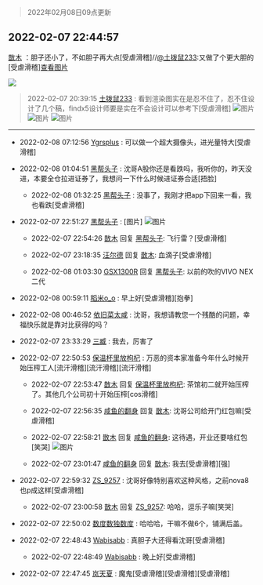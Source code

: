 > 2022年02月08日09点更新
<link rel="stylesheet" href="https://cdn.jsdelivr.net/gh/taotie6/sampleJSON@main/css/photo_show.css">
<meta name="referrer" content="no-referrer" />


 ## 2022-02-07 22:44:57 

 [㪚木](https://www.coolapk.com/feed/33378108?shareKey=NzZkZDQyMWFjYzk1NjIwMTM0MmQ~) ：胆子还小了，不如胆子再大点[受虐滑稽]//<a class="feed-link-uname" href="/u/土拨鼠233">@土拨鼠233</a>:又做了个更大胆的[受虐滑稽]<a class="feed-forward-pic" href="http://image.coolapk.com/feed/2022/0207/20/3313786_e141eef0_8352_9751_215@2880x2880.jpeg">查看图片</a> 

<div class="album">
<img class="img-item" src="https://image.coolapk.com/feed/2022/0207/22/1081091_4f12dd86_5096_4679_91@2880x2880.jpeg" />
</div>

> 2022-02-07 20:39:15 
> [土拨鼠233](https://www.coolapk.com/feed/33374844?shareKey=OGFhZjg2NmZkZmYwNjIwMTM0MmQ~) : 看到渲染图实在是忍不住了，忍不住设计了几个稿，findx5设计师要是实在不会设计可以参考下[受虐滑稽] 
![图片](https://image.coolapk.com/feed/2022/0207/20/3313786_c980a89e_7553_341_914@2880x2880.jpeg)
![图片](https://image.coolapk.com/feed/2022/0207/20/3313786_8f2b57c6_7553_3416_784@2880x2880.jpeg)
![图片](https://image.coolapk.com/feed/2022/0207/20/3313786_de2786e0_7553_3426_220@2880x2880.jpeg)

 ------- 

- 2022-02-08 07:12:56 [Ygrsplus](uid=1874665) : 可以做一个超大摄像头，进光量特大[受虐滑稽] 

- 2022-02-08 01:04:51 [黑帮头子](uid=2838832) : 沈哥A股你还是看跌吗，我听你的，昨天没进，本要全仓拉进证券了，我想问一下什么时候进证券合适[捂脸] 

    - 2022-02-08 01:32:25 [黑帮头子](uid=2838832) : 没事了，我刚才把app下回来一看，我也看跌[受虐滑稽] 

- 2022-02-07 22:51:27 [黑帮头子](uid=2838832) : [图片] ![图片](https://image.coolapk.com/feed/2022/0207/22/2838832_f95f8757_5486_8469_156@640x466.gif)

    - 2022-02-07 22:54:26 [㪚木](uid=1081091) 回复 [黑帮头子](uid=2838832): 飞行雷？[受虐滑稽] 

    - 2022-02-07 23:18:35 [汪尔德](uid=1595236) 回复 [㪚木](uid=1081091): 血滴子[受虐滑稽] 

    - 2022-02-08 01:03:30 [GSX1300R](uid=2881715) 回复 [黑帮头子](uid=2838832): 以前的吹的VIVO NEX二代 

- 2022-02-08 00:59:11 [稻米o_o](uid=1827990) : 早上好[受虐滑稽][抱拳] 

- 2022-02-08 00:46:52 [依旧菜太咸](uid=1600968) : 沈哥，我想请教您一个残酷的问题，幸福快乐就是靠对比获得的吗？ 

- 2022-02-07 23:33:29 [三臧](uid=1176937) : 我去，厉害了 

- 2022-02-07 22:50:53 [保温杯里放枸杞](uid=2901673) : 万恶的资本家准备今年什么时候开始压榨工人[流汗滑稽][流汗滑稽][流汗滑稽] 

    - 2022-02-07 22:53:47 [㪚木](uid=1081091) 回复 [保温杯里放枸杞](uid=2901673): 茶馆初二就开始压榨了。其他几个公司初十开始压榨[cos滑稽] 

    - 2022-02-07 22:56:35 [咸鱼的翻身](uid=3945270) 回复 [㪚木](uid=1081091): 沈哥公司给开门红包嘛[受虐滑稽] 

    - 2022-02-07 22:58:21 [㪚木](uid=1081091) 回复 [咸鱼的翻身](uid=3945270): 这待遇，开业还要啥红包[笑哭] ![图片](https://image.coolapk.com/feed/2022/0207/22/1081091_53c3b4f9_5900_0317_543@1080x266.png)

    - 2022-02-07 23:01:47 [咸鱼的翻身](uid=3945270) 回复 [㪚木](uid=1081091): 我去[受虐滑稽][强] 

- 2022-02-07 22:59:32 [ZS_9257](uid=2865919) : 沈哥好像特别喜欢这种风格，之前nova8也p成这样[受虐滑稽] 

    - 2022-02-07 23:00:58 [㪚木](uid=1081091) 回复 [ZS_9257](uid=2865919): 哈哈，逗乐子嘛[笑哭] 

- 2022-02-07 22:50:02 [数度数独数度](uid=1649918) : 哈哈哈，干嘛不做6个，铺满后盖。 

- 2022-02-07 22:48:43 [Wabisabb](uid=1294414) : 真胆子大还得看沈哥[受虐滑稽] 

    - 2022-02-07 22:48:49 [Wabisabb](uid=1294414) : 晚上好[受虐滑稽] 

- 2022-02-07 22:47:45 [岚天夏](uid=1974131) : 魔鬼[受虐滑稽][受虐滑稽][受虐滑稽] 


